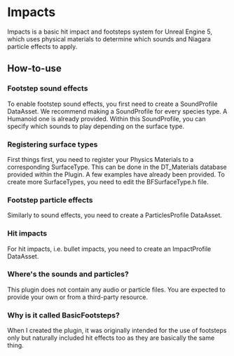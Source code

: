 # Impacts
Impacts is a basic hit impact and footsteps system for Unreal Engine 5, which uses physical materials to determine which sounds and Niagara particle effects to apply.

## How-to-use
### Footstep sound effects
To enable footstep sound effects, you first need to create a SoundProfile DataAsset. We recommend making a SoundProfile for every species type. A Humanoid one is already provided.
Within this SoundProfile, you can specify which sounds to play depending on the surface type.

### Registering surface types
First things first, you need to register your Physics Materials to a corresponding SurfaceType. This can be done in the DT_Materials database provided within the Plugin. A few examples have already been provided. To create more SurfaceTypes, you need to edit the BFSurfaceType.h file.

### Footstep particle effects
Similarly to sound effects, you need to create a ParticlesProfile DataAsset.

### Hit impacts
For hit impacts, i.e. bullet impacts, you need to create an ImpactProfile DataAsset.


### Where's the sounds and particles?
This plugin does not contain any audio or particle files. You are expected to provide your own or from a third-party resource.

### Why is it called BasicFootsteps?
When I created the plugin, it was originally intended for the use of footsteps only but naturally included hit effects too as they are basically the same thing.